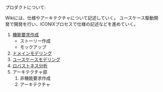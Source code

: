 プロダクトについて:

Wikiには、仕様やアーキテクチャについて記述していく。
ユースケース駆動開発で開発を行い、ICONIXプロセスで仕様の記述などを進めていく。

1. [機能要求作成](./1_1_機能要求作成.md)
    * ストーリー作成
    * モックアップ
1. [ドメインモデリング](./1_2_1_ドメインモデリング.md)
1. [ユースケースモデリング](./1_3_ユースケースモデリング.md)
1. [ロバストネス分析](./1_4_ロバストネス分析.md)
1. アーキテクチャ部
    1. 非機能要求作成
    1. アーキテクチャ
